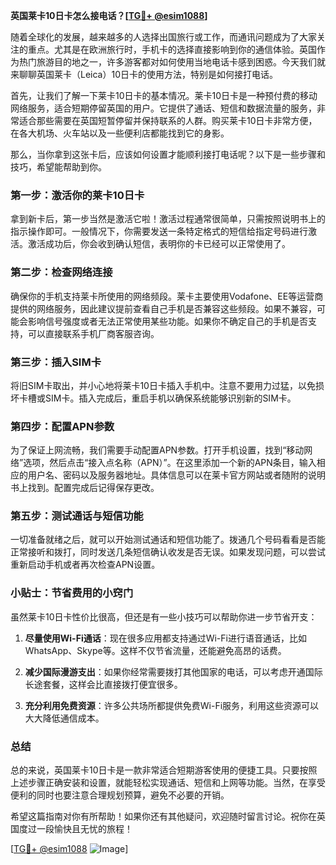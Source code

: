 **英国莱卡10日卡怎么接电话？[[TG💪+ @esim1088](https://t.me/s/esim1088)]**

随着全球化的发展，越来越多的人选择出国旅行或工作，而通讯问题成为了大家关注的重点。尤其是在欧洲旅行时，手机卡的选择直接影响到你的通信体验。英国作为热门旅游目的地之一，许多游客都对如何使用当地电话卡感到困惑。今天我们就来聊聊英国莱卡（Leica）10日卡的使用方法，特别是如何接打电话。

首先，让我们了解一下莱卡10日卡的基本情况。莱卡10日卡是一种预付费的移动网络服务，适合短期停留英国的用户。它提供了通话、短信和数据流量的服务，非常适合那些需要在英国短暂停留并保持联系的人群。购买莱卡10日卡非常方便，在各大机场、火车站以及一些便利店都能找到它的身影。

那么，当你拿到这张卡后，应该如何设置才能顺利接打电话呢？以下是一些步骤和技巧，希望能帮助到你。

### 第一步：激活你的莱卡10日卡

拿到新卡后，第一步当然是激活它啦！激活过程通常很简单，只需按照说明书上的指示操作即可。一般情况下，你需要发送一条特定格式的短信给指定号码进行激活。激活成功后，你会收到确认短信，表明你的卡已经可以正常使用了。

### 第二步：检查网络连接

确保你的手机支持莱卡所使用的网络频段。莱卡主要使用Vodafone、EE等运营商提供的网络服务，因此建议提前查看自己手机是否兼容这些频段。如果不兼容，可能会影响信号强度或者无法正常使用某些功能。如果你不确定自己的手机是否支持，可以直接联系手机厂商客服咨询。

### 第三步：插入SIM卡

将旧SIM卡取出，并小心地将莱卡10日卡插入手机中。注意不要用力过猛，以免损坏卡槽或SIM卡。插入完成后，重启手机以确保系统能够识别新的SIM卡。

### 第四步：配置APN参数

为了保证上网流畅，我们需要手动配置APN参数。打开手机设置，找到“移动网络”选项，然后点击“接入点名称（APN）”。在这里添加一个新的APN条目，输入相应的用户名、密码以及服务器地址。具体信息可以在莱卡官方网站或者随附的说明书上找到。配置完成后记得保存更改。

### 第五步：测试通话与短信功能

一切准备就绪之后，就可以开始测试通话和短信功能了。拨通几个号码看看是否能正常接听和拨打，同时发送几条短信确认收发是否无误。如果发现问题，可以尝试重新启动手机或者再次检查APN设置。

### 小贴士：节省费用的小窍门

虽然莱卡10日卡性价比很高，但还是有一些小技巧可以帮助你进一步节省开支：

1. **尽量使用Wi-Fi通话**：现在很多应用都支持通过Wi-Fi进行语音通话，比如WhatsApp、Skype等。这样不仅节省流量，还能避免高昂的话费。
   
2. **减少国际漫游支出**：如果你经常需要拨打其他国家的电话，可以考虑开通国际长途套餐，这样会比直接拨打便宜很多。

3. **充分利用免费资源**：许多公共场所都提供免费Wi-Fi服务，利用这些资源可以大大降低通信成本。

### 总结

总的来说，英国莱卡10日卡是一款非常适合短期游客使用的便捷工具。只要按照上述步骤正确安装和设置，就能轻松实现通话、短信和上网等功能。当然，在享受便利的同时也要注意合理规划预算，避免不必要的开销。

希望这篇指南对你有所帮助！如果你还有其他疑问，欢迎随时留言讨论。祝你在英国度过一段愉快且无忧的旅程！

[[TG💪+ @esim1088](https://t.me/s/esim1088) ![Image](https://i.postimg.cc/4NQfJmqS/Snipaste-2025-05-13-00-14-12.png)]
